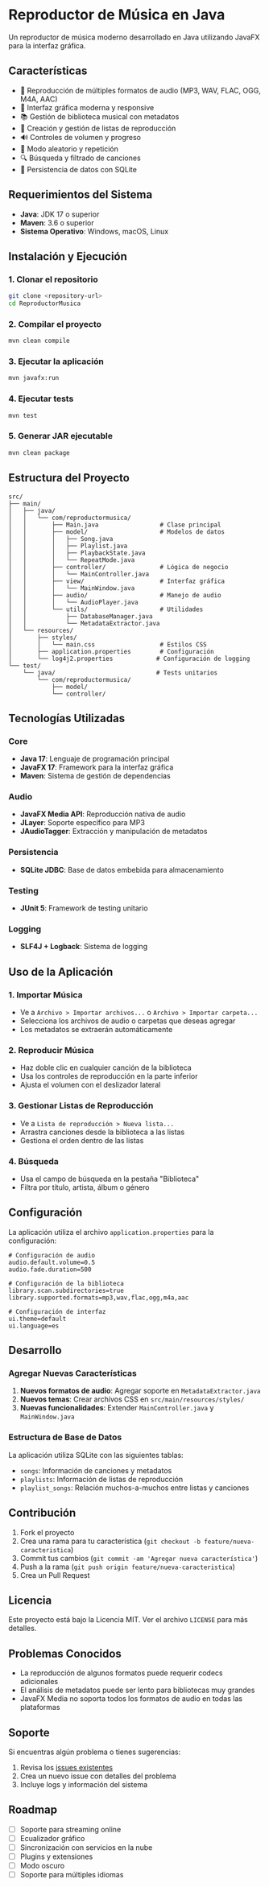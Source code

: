 # Reproductor de Música en Java

Un reproductor de música moderno desarrollado en Java utilizando JavaFX para la interfaz gráfica.

## Características

- 🎵 Reproducción de múltiples formatos de audio (MP3, WAV, FLAC, OGG, M4A, AAC)
- 🎨 Interfaz gráfica moderna y responsive
- 📚 Gestión de biblioteca musical con metadatos
- 📝 Creación y gestión de listas de reproducción
- 🔊 Controles de volumen y progreso
- 🔀 Modo aleatorio y repetición
- 🔍 Búsqueda y filtrado de canciones
- 💾 Persistencia de datos con SQLite

## Requerimientos del Sistema

- **Java**: JDK 17 o superior
- **Maven**: 3.6 o superior
- **Sistema Operativo**: Windows, macOS, Linux

## Instalación y Ejecución

### 1. Clonar el repositorio
```bash
git clone <repository-url>
cd ReproductorMusica
```

### 2. Compilar el proyecto
```bash
mvn clean compile
```

### 3. Ejecutar la aplicación
```bash
mvn javafx:run
```

### 4. Ejecutar tests
```bash
mvn test
```

### 5. Generar JAR ejecutable
```bash
mvn clean package
```

## Estructura del Proyecto

```
src/
├── main/
│   ├── java/
│   │   └── com/reproductormusica/
│   │       ├── Main.java                 # Clase principal
│   │       ├── model/                    # Modelos de datos
│   │       │   ├── Song.java
│   │       │   ├── Playlist.java
│   │       │   ├── PlaybackState.java
│   │       │   └── RepeatMode.java
│   │       ├── controller/               # Lógica de negocio
│   │       │   └── MainController.java
│   │       ├── view/                     # Interfaz gráfica
│   │       │   └── MainWindow.java
│   │       ├── audio/                    # Manejo de audio
│   │       │   └── AudioPlayer.java
│   │       └── utils/                    # Utilidades
│   │           ├── DatabaseManager.java
│   │           └── MetadataExtractor.java
│   └── resources/
│       ├── styles/
│       │   └── main.css                  # Estilos CSS
│       ├── application.properties        # Configuración
│       └── log4j2.properties            # Configuración de logging
└── test/
    └── java/                            # Tests unitarios
        └── com/reproductormusica/
            ├── model/
            └── controller/
```

## Tecnologías Utilizadas

### Core
- **Java 17**: Lenguaje de programación principal
- **JavaFX 17**: Framework para la interfaz gráfica
- **Maven**: Sistema de gestión de dependencias

### Audio
- **JavaFX Media API**: Reproducción nativa de audio
- **JLayer**: Soporte específico para MP3
- **JAudioTagger**: Extracción y manipulación de metadatos

### Persistencia
- **SQLite JDBC**: Base de datos embebida para almacenamiento

### Testing
- **JUnit 5**: Framework de testing unitario

### Logging
- **SLF4J + Logback**: Sistema de logging

## Uso de la Aplicación

### 1. Importar Música
- Ve a `Archivo > Importar archivos...` o `Archivo > Importar carpeta...`
- Selecciona los archivos de audio o carpetas que deseas agregar
- Los metadatos se extraerán automáticamente

### 2. Reproducir Música
- Haz doble clic en cualquier canción de la biblioteca
- Usa los controles de reproducción en la parte inferior
- Ajusta el volumen con el deslizador lateral

### 3. Gestionar Listas de Reproducción
- Ve a `Lista de reproducción > Nueva lista...`
- Arrastra canciones desde la biblioteca a las listas
- Gestiona el orden dentro de las listas

### 4. Búsqueda
- Usa el campo de búsqueda en la pestaña "Biblioteca"
- Filtra por título, artista, álbum o género

## Configuración

La aplicación utiliza el archivo `application.properties` para la configuración:

```properties
# Configuración de audio
audio.default.volume=0.5
audio.fade.duration=500

# Configuración de la biblioteca
library.scan.subdirectories=true
library.supported.formats=mp3,wav,flac,ogg,m4a,aac

# Configuración de interfaz
ui.theme=default
ui.language=es
```

## Desarrollo

### Agregar Nuevas Características

1. **Nuevos formatos de audio**: Agregar soporte en `MetadataExtractor.java`
2. **Nuevos temas**: Crear archivos CSS en `src/main/resources/styles/`
3. **Nuevas funcionalidades**: Extender `MainController.java` y `MainWindow.java`

### Estructura de Base de Datos

La aplicación utiliza SQLite con las siguientes tablas:

- `songs`: Información de canciones y metadatos
- `playlists`: Información de listas de reproducción
- `playlist_songs`: Relación muchos-a-muchos entre listas y canciones

## Contribución

1. Fork el proyecto
2. Crea una rama para tu característica (`git checkout -b feature/nueva-caracteristica`)
3. Commit tus cambios (`git commit -am 'Agregar nueva característica'`)
4. Push a la rama (`git push origin feature/nueva-caracteristica`)
5. Crea un Pull Request

## Licencia

Este proyecto está bajo la Licencia MIT. Ver el archivo `LICENSE` para más detalles.

## Problemas Conocidos

- La reproducción de algunos formatos puede requerir codecs adicionales
- El análisis de metadatos puede ser lento para bibliotecas muy grandes
- JavaFX Media no soporta todos los formatos de audio en todas las plataformas

## Soporte

Si encuentras algún problema o tienes sugerencias:

1. Revisa los [issues existentes](../../issues)
2. Crea un nuevo issue con detalles del problema
3. Incluye logs y información del sistema

## Roadmap

- [ ] Soporte para streaming online
- [ ] Ecualizador gráfico
- [ ] Sincronización con servicios en la nube
- [ ] Plugins y extensiones
- [ ] Modo oscuro
- [ ] Soporte para múltiples idiomas
